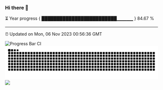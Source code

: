 ### Hi there 👋

⏳ Year progress { █████████████████████████▁▁▁▁▁ } 84.67 %

---

⏰ Updated on Mon, 06 Nov 2023 00:56:36 GMT

![Progress Bar CI](https://github.com/liununu/liununu/workflows/Progress%20Bar%20CI/badge.svg)![](https://raw.githubusercontent.com/L1cardo/L1cardo/main/assets/github-contribution-grid-snake.svg)![](https://raw.githubusercontent.com/seesaws/seesaws/main/assets/github-contribution-grid-snake.svg)
